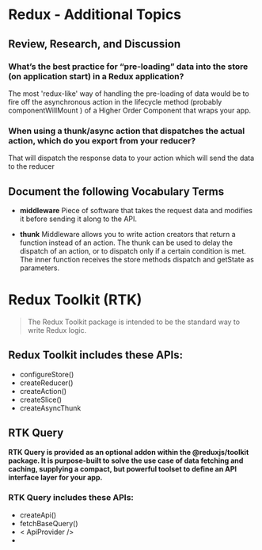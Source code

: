 # Redux - Additional Topics

## Review, Research, and Discussion

### What’s the best practice for “pre-loading” data into the store (on application start) in a Redux application?

The most 'redux-like' way of handling the pre-loading of data would be to fire off the asynchronous action in the lifecycle method (probably componentWillMount ) of a Higher Order Component that wraps your app.

### When using a thunk/async action that dispatches the actual action, which do you export from your reducer?

That will dispatch the response data to your action which will send the data to the reducer


## Document the following Vocabulary Terms

* **middleware**  Piece of software that takes the request data and modifies it before sending it along to the API.


* **thunk** Middleware allows you to write action creators that return a function instead of an action. The thunk can be used to delay the dispatch of an action, or to dispatch only if a certain condition is met. The inner function receives the store methods dispatch and getState as parameters.

# Redux Toolkit (RTK) 

> The Redux Toolkit package is intended to be the standard way to write Redux logic.

## Redux Toolkit includes these APIs:

* configureStore()
* createReducer()
* createAction()
* createSlice()
* createAsyncThunk


## RTK Query

**RTK Query is provided as an optional addon within the @reduxjs/toolkit package. It is purpose-built to solve the use case of data fetching and caching, supplying a compact, but powerful toolset to define an API interface layer for your app.**

### RTK Query includes these APIs:

* createApi()
* fetchBaseQuery()
* &lt; ApiProvider />
* 
